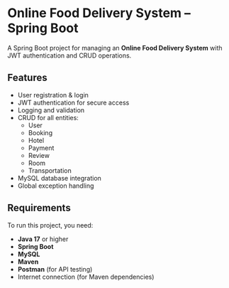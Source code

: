 # Online Food Delivery System – Spring Boot

A Spring Boot project for managing an **Online Food Delivery System** with JWT authentication and CRUD operations.

## Features
- User registration & login
- JWT authentication for secure access
- Logging and validation
- CRUD for all entities:
  - User
  - Booking
  - Hotel
  - Payment
  - Review
  - Room
  - Transportation
- MySQL database integration
- Global exception handling

## Requirements
To run this project, you need:
- **Java 17** or higher
- **Spring Boot**
- **MySQL**
- **Maven**
- **Postman** (for API testing)
- Internet connection (for Maven dependencies)
